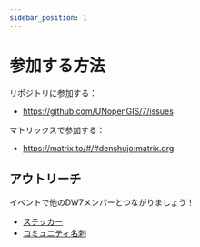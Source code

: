 ```yaml
---
sidebar_position: 1
---
```


# 参加する方法

リポジトリに参加する：

- https://github.com/UNopenGIS/7/issues

マトリックスで参加する：

- https://matrix.to/#/#denshujo:matrix.org

## アウトリーチ

イベントで他のDW7メンバーとつながりましょう！
- [ステッカー](https://github.com/UNopenGIS/7/issues/88)
- [コミュニティ名刺](https://github.com/UNopenGIS/7/issues/115)